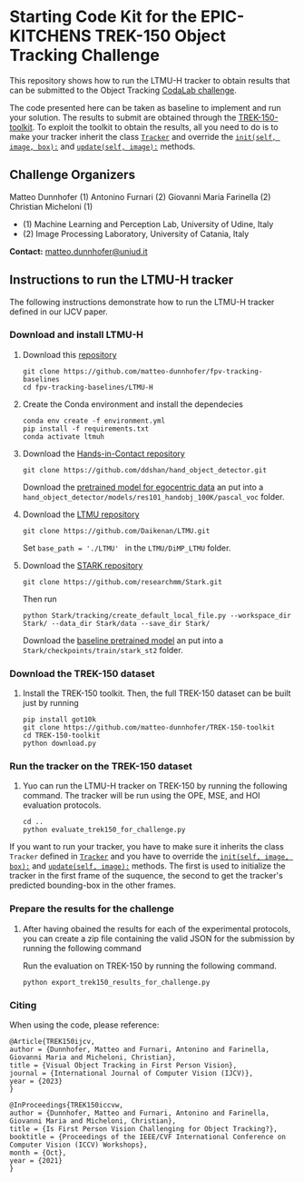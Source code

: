 # Starting Code Kit for the EPIC-KITCHENS TREK-150 Object Tracking Challenge
This repository shows how to run the LTMU-H tracker to obtain results that can be submitted to the Object Tracking [CodaLab challenge]().

The code presented here can be taken as baseline to implement and run your solution. The results to submit are obtained through the [TREK-150-toolkit](https://github.com/matteo-dunnhofer/TREK-150-toolkit/). To exploit the toolkit to obtain the results, all you need to do is to make your tracker inherit the class [```Tracker```](https://github.com/matteo-dunnhofer/TREK-150-toolkit/blob/main/toolkit/trackers/__init__.py) and override the [```init(self, image, box):```](https://github.com/matteo-dunnhofer/TREK-150-toolkit/blob/d774b5842471c103d9b3e04b38d4f31b5c4150ec/toolkit/trackers/__init__.py#L16) and [```update(self, image):```](https://github.com/matteo-dunnhofer/TREK-150-toolkit/blob/d774b5842471c103d9b3e04b38d4f31b5c4150ec/toolkit/trackers/__init__.py#L19) methods.


## Challenge Organizers
Matteo Dunnhofer (1)
Antonino Furnari (2)
Giovanni Maria Farinella (2)
Christian Micheloni (1)

* (1) Machine Learning and Perception Lab, University of Udine, Italy
* (2) Image Processing Laboratory, University of Catania, Italy

**Contact:** [matteo.dunnhofer@uniud.it](mailto:matteo.dunnhofer@uniud.it)


## Instructions to run the LTMU-H tracker

The following instructions demonstrate how to run the LTMU-H tracker defined in our IJCV paper.


### Download and install LTMU-H

1. Download this [repository](https://github.com/matteo-dunnhofer/fpv-tracking-baselines)
   
    ```
    git clone https://github.com/matteo-dunnhofer/fpv-tracking-baselines
    cd fpv-tracking-baselines/LTMU-H
    ```

2. Create the Conda environment and install the dependecies
   
    ```
    conda env create -f environment.yml
    pip install -f requirements.txt
    conda activate ltmuh
    ```

3. Download the [Hands-in-Contact repository](https://github.com/ddshan/hand_object_detector)
   
    ```
    git clone https://github.com/ddshan/hand_object_detector.git
    ```
    Download the [pretrained model for egocentric data](https://drive.google.com/open?id=1H2tWsZkS7tDF8q1-jdjx6V9XrK25EDbE) an put into a ```hand_object_detector/models/res101_handobj_100K/pascal_voc``` folder.

4. Download the [LTMU repository](https://github.com/Daikenan/LTMU)
    ```
    git clone https://github.com/Daikenan/LTMU.git
    ```
    Set ```base_path = './LTMU' ``` in the ```LTMU/DiMP_LTMU``` folder.

5. Download the [STARK repository](https://github.com/researchmm/Stark)

    ```
    git clone https://github.com/researchmm/Stark.git
    ```
    Then run 
    ```
    python Stark/tracking/create_default_local_file.py --workspace_dir Stark/ --data_dir Stark/data --save_dir Stark/
    ```
    Download the [baseline pretrained model](https://drive.google.com/drive/folders/1fSgll53ZnVKeUn22W37Nijk-b9LGhMdN?usp=sharing) an put into a ```Stark/checkpoints/train/stark_st2``` folder.


### Download the TREK-150 dataset

1. Install the TREK-150 toolkit. Then, the full TREK-150 dataset can be built just by running
    ```
    pip install got10k
    git clone https://github.com/matteo-dunnhofer/TREK-150-toolkit
    cd TREK-150-toolkit
    python download.py
    ```


### Run the tracker on the TREK-150 dataset

1. Yuo can run the LTMU-H tracker on TREK-150 by running the following command. The tracker will be run using the OPE, MSE, and HOI evaluation protocols.
    ```
    cd ..
    python evaluate_trek150_for_challenge.py
    ```

If you want to run your tracker, you have to make sure it inherits the class ```Tracker``` defined in [```Tracker```](https://github.com/matteo-dunnhofer/TREK-150-toolkit/blob/main/toolkit/trackers/__init__.py) and you have to override the [```init(self, image, box):```](https://github.com/matteo-dunnhofer/TREK-150-toolkit/blob/d774b5842471c103d9b3e04b38d4f31b5c4150ec/toolkit/trackers/__init__.py#L16) and [```update(self, image):```](https://github.com/matteo-dunnhofer/TREK-150-toolkit/blob/d774b5842471c103d9b3e04b38d4f31b5c4150ec/toolkit/trackers/__init__.py#L19) methods. The first is used to initialize the tracker in the first frame of the suquence, the second to get the tracker's predicted bounding-box in the other frames.


### Prepare the results for the challenge

1. After having obained the results for each of the experimental protocols, you can create a zip file containing the valid JSON for the submission by running the following command

    Run the evaluation on TREK-150 by running the following command.
    ```
    python export_trek150_results_for_challenge.py
    ```


### Citing
When using the code, please reference:

```
@Article{TREK150ijcv,
author = {Dunnhofer, Matteo and Furnari, Antonino and Farinella, Giovanni Maria and Micheloni, Christian},
title = {Visual Object Tracking in First Person Vision},
journal = {International Journal of Computer Vision (IJCV)},
year = {2023}
}

@InProceedings{TREK150iccvw,
author = {Dunnhofer, Matteo and Furnari, Antonino and Farinella, Giovanni Maria and Micheloni, Christian},
title = {Is First Person Vision Challenging for Object Tracking?},
booktitle = {Proceedings of the IEEE/CVF International Conference on Computer Vision (ICCV) Workshops},
month = {Oct},
year = {2021}
}
```

